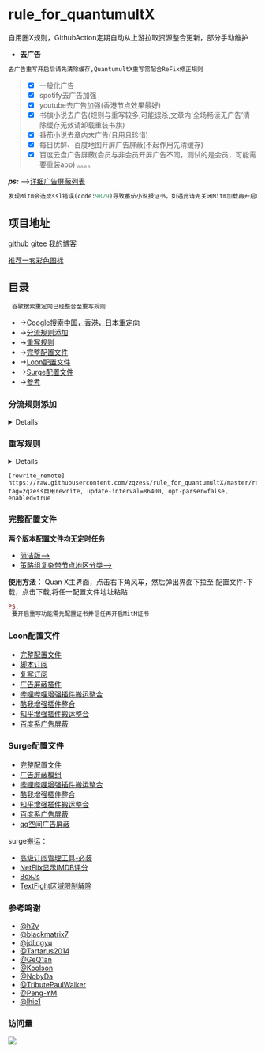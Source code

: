 # rule_for_quantumultX
自用圈X规则，GithubAction定期自动从上游拉取资源整合更新，部分手动维护
* **去广告**
```ruby
去广告重写开启后请先清除缓存,QuantumultX重写需配合ReFix修正规则
```
 > - [x] 一般化广告
 > - [x] spotify去广告加强
 > - [x] youtube去广告加强(香港节点效果最好)
 > - [x] 书旗小说去广告(规则与重写较多,可能误杀,文章内‘全场畅读无广告’清除缓存无效请卸载重装书旗)
 > - [x] 番茄小说去章内末广告(且用且珍惜)
 > - [x] 每日优鲜、百度地图开屏广告屏蔽(不起作用先清缓存)
 > - [x] 百度云盘广告屏蔽(会员与非会员开屏广告不同，测试的是会员，可能需要重装app)
。。。。

***ps:***
-->[详细广告屏蔽列表](https://github.com/zqzess/rule_for_quantumultX/blob/master/AdBlockList.md)
 
 ```ruby
发现Mitm会造成ssl错误(code:9829)导致番茄小说报证书，如遇此请先关闭Mitm加载再开启Mitm!
```
## 项目地址
[github](https://github.com/zqzess/rule_for_quantumultX)
[gitee](https://gitee.com/zqzess/rule_for_quantumult-x)
[我的博客](https://www.whitemoon.top)

[推荐一套彩色图标](https://github.com/Semporia/Hand-Painted-icon)
## 目录
```ruby
 谷歌搜索重定向已经整合至重写规则
```
- ->~~[Google搜索中国，香港，日本重定向](./谷歌搜索重定向.md)~~
- ->[分流规则添加](#分流规则添加)
- ->[重写规则](#重写规则)
- ->[完整配置文件](#完整配置文件)
- ->[Loon配置文件](#Loon配置文件)
- ->[Surge配置文件](#Surge配置文件)
- ->[参考](#参考)
### 分流规则添加
<details>

```
[policy]

url-latency-benchmark=♻️ 自动选择, server-tag-regex=(?=.*)^((?!(专线|手游|游戏|(?i)IPLC|IEPL|game)).)*$, img-url=https://raw.githubusercontent.com/Koolson/Qure/master/IconSet/Auto.png
static=🚀 手动切换, resource-tag-regex=.*, img-url=https://raw.githubusercontent.com/Koolson/Qure/master/IconSet/Static.png
round-robin=🔮 负载均衡, server-tag-regex=.*, img-url=https://raw.githubusercontent.com/Koolson/Qure/master/IconSet/Round_Robin.png

#节点地区分类
static=🇭🇰 香港节点, server-tag-regex=(?=.*(香港|HK|(?i)Hong))^((?!(专线|手游|游戏|(?i)IPLC|IEPL|game)).)*$, img-url=https://raw.githubusercontent.com/Koolson/Qure/master/IconSet/Hong_Kong.png
static=🇯🇵 日本节点, server-tag-regex=(?=.*(日本|JP|(?i)Japan))^((?!(专线|手游|游戏|(?i)IPLC|IEPL|game)).)*$, img-url=https://raw.githubusercontent.com/Koolson/Qure/master/IconSet/Japan.png
static=🇺🇲 美国节点, server-tag-regex=(?=.*(美国|美國|洛杉矶|西雅图|费利蒙|US|(?i)States|American))^((?!(专线|手游|游戏|(?i)IPLC|IEPL|game)).)*$, img-url=https://raw.githubusercontent.com/Koolson/Qure/master/IconSet/United_States.png
static=🇨🇳 台湾节点, server-tag-regex=(?=.*(台湾|台灣|TW|(?i)Taiwan))^((?!(专线|手游|游戏|(?i)IPLC|IEPL|game)).)*$, img-url=https://raw.githubusercontent.com/Koolson/Qure/master/IconSet/TW.png
static=🇰🇷 韩国节点, server-tag-regex=(?=.*(韩国|韓國|南朝鲜|KR|(?i)Korean))^((?!(专线|手游|游戏|(?i)IPLC|IEPL|game)).)*$, img-url=https://raw.githubusercontent.com/Koolson/Qure/master/IconSet/Korea.png
static=🇷🇺 俄罗斯节点, server-tag-regex=(?=.*(俄罗斯|俄羅斯|RU|(?i)Russia))^((?!(专线|手游|游戏|(?i)IPLC|IEPL|game)).)*$, img-url=https://cdn.jsdelivr.net/gh/Koolson/Qure@master/IconSet/Russia.png
static=🇸🇬 新加坡节点, server-tag-regex=(?=.*(新加坡|狮城|SG|(?i)Singapore))^((?!(专线|手游|游戏|(?i)IPLC|IEPL|game)).)*$, img-url=https://cdn.jsdelivr.net/gh/Koolson/Qure@master/IconSet/Singapore.png

# 其中 CMedia 策略组为中国媒体，GMedia 为国际媒体，Outside 为境外链接，Mainland 为大陆链接，Others 为最终规则
static=AdBlock, reject, direct, img-url=https://raw.githubusercontent.com/GeQ1an/Rules/master/QuantumultX/IconSet/AdBlock.png
static=Apple, direct, Outside, 🚀 节点选择,img-url=https://raw.githubusercontent.com/GeQ1an/Rules/master/QuantumultX/IconSet/Apple.png
static=AppleIOSUpdate, reject, direct,img-url=https://raw.githubusercontent.com/GeQ1an/Rules/master/QuantumultX/IconSet/Apple.png
static=Microsoft, direct, Outside, 🚀 节点选择,img-url=https://raw.githubusercontent.com/GeQ1an/Rules/master/QuantumultX/IconSet/Microsoft.png
static=Netflix, Outside, direct, 🚀 节点选择,img-url=https://raw.githubusercontent.com/GeQ1an/Rules/master/QuantumultX/IconSet/Netflix.png
static=YouTube, Outside, direct, 🚀 节点选择,img-url=https://raw.githubusercontent.com/GeQ1an/Rules/master/QuantumultX/IconSet/YouTube.png
static=GMedia, Outside, direct, 🚀 节点选择,img-url=https://raw.githubusercontent.com/GeQ1an/Rules/master/QuantumultX/IconSet/GMedia.png
static=CMedia, direct, proxy, img-url=https://raw.githubusercontent.com/GeQ1an/Rules/master/QuantumultX/IconSet/CMedia.png
static=Speedtest, Outside, direct, 🚀 节点选择,img-url=https://raw.githubusercontent.com/GeQ1an/Rules/master/QuantumultX/IconSet/Speedtest.png
static=Outside, proxy, direct, ♻️ 自动选择,🔮 负载均衡,🚀 手动切换,🇭🇰 香港节点,🇯🇵 日本节点,🇨🇳 台湾节点,🇺🇲 美国节点,🇰🇷 韩国节点,🇷🇺 俄罗斯节点,🇸🇬 新加坡节点,img-url=https://raw.githubusercontent.com/GeQ1an/Rules/master/QuantumultX/IconSet/Outside.png
static=Mainland, direct, proxy, img-url=https://raw.githubusercontent.com/GeQ1an/Rules/master/QuantumultX/IconSet/Mainland.png
static=Others, Outside, direct, ♻️ 自动选择,🔮 负载均衡,🚀 手动切换,🇭🇰 香港节点,🇯🇵 日本节点,🇨🇳 台湾节点,🇺🇲 美国节点,🇰🇷 韩国节点,🇷🇺 俄罗斯节点,🇸🇬 新加坡节点,🚀 节点选择,img-url=https://raw.githubusercontent.com/GeQ1an/Rules/master/QuantumultX/IconSet/Others.png
```
```
[filter_remote]
https://raw.githubusercontent.com/zqzess/rule_for_quantumultX/master/rules/ReFix.list,tag=ReFix , enabled=true
https://raw.githubusercontent.com/zqzess/rule_for_quantumultX/master/rules/AdBlock.list, force-policy=AdBlock,tag=AdBlock , enabled=true
https://raw.githubusercontent.com/zqzess/rule_for_quantumultX/master/rules/Apple.list, force-policy=Apple,tag=Apple , enabled=true
https://raw.githubusercontent.com/zqzess/rule_for_quantumultX/master/rules/AppleIOSUpdate.list, force-policy=AppleIOSUpdate,tag=AppleIOSUpdate , enabled=true
https://raw.githubusercontent.com/zqzess/rule_for_quantumultX/master/rules/Microsoft.list, force-policy=Microsoft,tag=Microsoft , enabled=true
https://raw.githubusercontent.com/zqzess/rule_for_quantumultX/master/rules/Netflix.list, force-policy=Netflix,tag=Netflix , enabled=true
https://raw.githubusercontent.com/zqzess/rule_for_quantumultX/master/rules/YouTube.list, force-policy=YouTube,tag=YouTube , enabled=true
https://raw.githubusercontent.com/zqzess/rule_for_quantumultX/master/rules/GMedia.list, force-policy=GMedia,tag=GMedia , enabled=true
https://raw.githubusercontent.com/zqzess/rule_for_quantumultX/master/rules/CMedia.list, force-policy=CMedia,tag=CMedia , enabled=true
https://raw.githubusercontent.com/GeQ1an/Rules/master/QuantumultX/Filter/Speedtest.list, force-policy=Speedtest,tag=Speedtest , enabled=true
https://raw.githubusercontent.com/zqzess/rule_for_quantumultX/master/rules/Outside.list, force-policy=Outside,tag=Outside , enabled=true
https://raw.githubusercontent.com/zqzess/rule_for_quantumultX/master/rules/Mainland.list, force-policy=Mainland,tag=Mainland , enabled=true
```
```
[filter_local]
host-suffix, local, direct
ip-cidr, 10.0.0.0/8, direct
ip-cidr, 17.0.0.0/8, direct
ip-cidr, 100.64.0.0/10, direct
ip-cidr, 127.0.0.0/8, direct
ip-cidr, 172.16.0.0/12, direct
ip-cidr, 192.168.0.0/16, direct
geoip, cn, Mainland
final, Others
```
</details>

### 重写规则

<details>

自用的重写规则

</br>**功能**:
- 有兔(米兔)阅读羞耻的开屏广告图片
- Google搜索中国，香港，日本重定向
- YouTuBe跳广告
- 书旗小说去广告(规则与重写较多,可能误杀)
- 番茄小说去章末广告(且用且珍惜)
- 每日优鲜、百度地图开屏广告屏蔽(不起作用先清缓存)
- 部分规则通用，经测试，今日头条小说与米读小说章内广告也能屏蔽
- 百度云盘广告屏蔽(会员与非会员广告开屏不同，测试的是会员，可能需要重装app)
。。。。。

***ps:***
-->[详细广告屏蔽列表](https://github.com/zqzess/rule_for_quantumultX/blob/master/AdBlockList.md)

**搬运**:
 - 抖音去广告 (By Choler)
 - 去微信公众号广告 (By Choler)
 - 酷我音乐SVIP (By yxiaocai)
 - 爱美剧Vip (by huihui）(官网：app.meiju2018.com)
 - 京东淘宝比价 (by yichahucha)
 - 香蕉视频VIP (by NobyDa)
 - 91短视频 (by NobyDa)
 - PicsArt美易 pro (by NobyDa)
 - 哔哩哔哩番剧开启1080P+ （by NobyDa）

</details>

```
[rewrite_remote]
https://raw.githubusercontent.com/zqzess/rule_for_quantumultX/master/rewrite/MyRewrite.conf, tag=zqzess自用rewrite, update-interval=86400, opt-parser=false, enabled=true
```
### 完整配置文件
**两个版本配置文件均无定时任务**
- [简洁版-->](https://raw.githubusercontent.com/zqzess/rule_for_quantumultX/master/zqzess_lite.conf)
- [策略组复杂带节点地区分类-->](https://raw.githubusercontent.com/zqzess/rule_for_quantumultX/master/zqzess.conf)

**使用方法：**
Quan X主界面，点击右下角风车，然后弹出界面下拉至 配置文件-下载，点击下载,将任一配置文件地址粘贴

```ruby
PS:
 要开启重写功能需先配置证书并信任再开启MitM证书
```
### Loon配置文件
- [完整配置文件](https://raw.githubusercontent.com/zqzess/rule_for_quantumultX/master/Loon/zqzess_Loon.conf)
- [脚本订阅](https://raw.githubusercontent.com/zqzess/rule_for_quantumultX/master/Loon/js/js.conf)
- [复写订阅](https://raw.githubusercontent.com/zqzess/rule_for_quantumultX/master/Loon/Rewrite/zqzess_Rewrite.conf)
- [广告屏蔽插件](https://raw.githubusercontent.com/zqzess/rule_for_quantumultX/master/Loon/Plugin/AdBlock.plugin)
- [哔哩哔哩增强插件搬运整合](https://raw.githubusercontent.com/zqzess/rule_for_quantumultX/master/Loon/Plugin/bilibili.plugin)
- [酷我增强插件整合](https://raw.githubusercontent.com/zqzess/rule_for_quantumultX/master/Loon/Plugin/kuwo.plugin)
- [知乎增强插件搬运整合](https://raw.githubusercontent.com/zqzess/rule_for_quantumultX/master/Loon/Plugin/zhihu.plugin)
- [百度系广告屏蔽](https://raw.githubusercontent.com/zqzess/rule_for_quantumultX/master/Loon/Plugin/BaiduAdBlock.plugin)

### Surge配置文件
- [完整配置文件](https://raw.githubusercontent.com/zqzess/rule_for_quantumultX/master/Surge/zqzess_surge.conf)
- [广告屏蔽模组](https://raw.githubusercontent.com/zqzess/rule_for_quantumultX/master/Surge/Module/AdBlock.sgmodule)
- [哔哩哔哩增强插件搬运整合](https://raw.githubusercontent.com/zqzess/rule_for_quantumultX/master/Surge/Module/bilibili.sqmodule)
- [酷我增强插件整合](https://raw.githubusercontent.com/zqzess/rule_for_quantumultX/master/Surge/Module/kuwo.sgmodule)
- [知乎增强插件搬运整合](https://raw.githubusercontent.com/zqzess/rule_for_quantumultX/master/Surge/Module/zhihu.sgmodule)
- [百度系广告屏蔽](https://raw.githubusercontent.com/zqzess/rule_for_quantumultX/master/Surge/Module/BaiduAdBlock.sgmodule)
- [qq空间广告屏蔽](https://raw.githubusercontent.com/zqzess/rule_for_quantumultX/master/Surge/Module/QzoneAdBlock.sqmodule)
 
surge搬运：
- [高级订阅管理工具-必装](https://raw.githubusercontent.com/Peng-YM/Sub-Store/master/config/Surge.sgmodule)
- [NetFlix显示IMDB评分](https://kinta.ma/surge/netflix_rating.sgmodule)
- [BoxJs](https://raw.githubusercontent.com/chavyleung/scripts/master/box/rewrite/boxjs.rewrite.surge.sgmodule)
- [TextFight区域限制解除](https://raw.githubusercontent.com/NobyDa/Script/master/Surge/Module/TestFlightDownload.sgmodule)
  
### 参考鸣谢
- [@h2y](https://github.com/h2y)
- [@blackmatrix7](https://github.com/blackmatrix7/ios_rule_script)
- [@jdlingyu](https://github.com/jdlingyu/ad-wars/blob/master/hosts)
- [@Tartarus2014](https://github.com/Tartarus2014/QuantumultX-Script)
- [@GeQ1an](https://github.com/GeQ1an/Rules/tree/master)
- [@Koolson](https://github.com/Koolson/Qure)
- [@NobyDa](https://github.com/NobyDa/Script)
- [@TributePaulWalker](https://github.com/TributePaulWalker/Profiles)
- [@Peng-YM](https://github.com/Peng-YM)
- [@lhie1](https://github.com/lhie1/Rules)

### 访问量

![](http://profile-counter.glitch.me/zqzess/count.svg)
